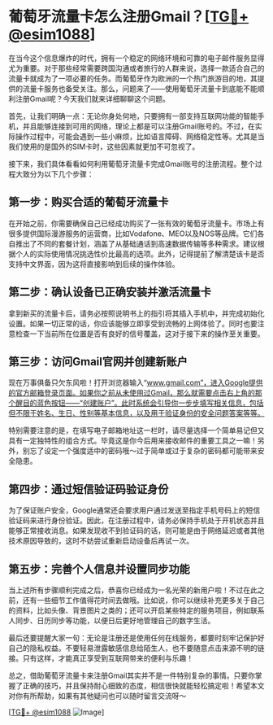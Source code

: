 # 葡萄牙流量卡怎么注册Gmail？[[TG💪+ @esim1088](https://t.me/s/esim1088)]

在当今这个信息爆炸的时代，拥有一个稳定的网络环境和可靠的电子邮件服务显得尤为重要。对于那些经常需要跨国沟通或者旅行的人群来说，选择一款适合自己的流量卡就成为了一项必要的任务。而葡萄牙作为欧洲的一个热门旅游目的地，其提供的流量卡服务也备受关注。那么，问题来了——使用葡萄牙流量卡到底能不能顺利注册Gmail呢？今天我们就来详细聊聊这个问题。

首先，让我们明确一点：无论你身处何地，只要拥有一部支持互联网功能的智能手机，并且能够连接到可用的网络，理论上都是可以注册Gmail账号的。不过，在实际操作过程中，可能会遇到一些小麻烦，比如语言障碍、网络稳定性等。尤其是当我们使用的是国外的SIM卡时，这些因素就更加不可忽视了。

接下来，我们具体看看如何利用葡萄牙流量卡完成Gmail账号的注册流程。整个过程大致分为以下几个步骤：

## 第一步：购买合适的葡萄牙流量卡

在开始之前，你需要确保自己已经成功购买了一张有效的葡萄牙流量卡。市场上有很多提供国际漫游服务的运营商，比如Vodafone、MEO以及NOS等品牌。它们各自推出了不同的套餐计划，涵盖了从基础通话到高速数据传输等多种需求。建议根据个人的实际使用情况挑选性价比最高的选项。此外，记得提前了解清楚该卡是否支持中文界面，因为这将直接影响到后续的操作体验。

## 第二步：确认设备已正确安装并激活流量卡

拿到新买的流量卡后，请务必按照说明书上的指引将其插入手机中，并完成初始化设置。如果一切正常的话，你应该能够立即享受到流畅的上网体验了。同时也要注意检查一下当前所在位置是否有良好的信号覆盖，这对于接下来的操作至关重要。

## 第三步：访问Gmail官网并创建新账户

现在万事俱备只欠东风啦！打开浏览器输入“www.gmail.com”，进入Google提供的官方邮箱登录页面。如果你之前从未使用过Gmail，那么就需要点击右上角的那个醒目的蓝色按钮——“创建账户”。此时系统会引导你一步步填写相关信息，包括但不限于姓名、生日、性别等基本信息，以及用于验证身份的安全问题答案等等。

特别需要注意的是，在填写电子邮箱地址这一栏时，请尽量选择一个简单易记但又具有一定独特性的组合方式。毕竟这是你今后用来接收邮件的重要工具之一嘛！另外，别忘了设定一个强度适中的密码哦～过于简单或过于复杂的密码都可能带来安全隐患。

## 第四步：通过短信验证码验证身份

为了保证账户安全，Google通常还会要求用户通过发送至指定手机号码上的短信验证码来进行身份验证。因此，在注册过程中，请务必保持手机处于开机状态并且能够正常接收消息。如果发现收不到验证码的话，则可能是由于网络延迟或者其他技术原因导致的，这时不妨尝试重新启动设备后再试一次。

## 第五步：完善个人信息并设置同步功能

当上述所有步骤顺利完成之后，恭喜你已经成为一名光荣的新用户啦！不过在此之前，还有一些细节工作值得花时间去做哦。比如说，你可以继续补充更多关于自己的资料，比如头像、背景图片之类的；还可以开启某些特定的服务项目，例如联系人同步、日历同步等功能，以便日后更好地管理自己的数字生活。

最后还要提醒大家一句：无论是注册还是使用任何在线服务，都要时刻牢记保护好自己的隐私权益。不要轻易泄露敏感信息给陌生人，也不要随意点击来源不明的链接。只有这样，才能真正享受到互联网带来的便利与乐趣！

总之，借助葡萄牙流量卡来注册Gmail其实并不是一件特别复杂的事情。只要你掌握了正确的技巧，并且保持耐心细致的态度，相信很快就能轻松搞定啦！希望本文对你有所帮助，如果有其他疑问也可以随时留言交流呀～

[[TG💪+ @esim1088](https://t.me/s/esim1088) ![Image](https://i.postimg.cc/4NQfJmqS/Snipaste-2025-05-13-00-14-12.png)]